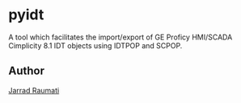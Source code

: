# pyidt

A tool which facilitates the import/export of GE Proficy HMI/SCADA Cimplicity 8.1 IDT objects using IDTPOP and SCPOP.

## Author
[Jarrad Raumati](https://github.com/jarradraumati/)